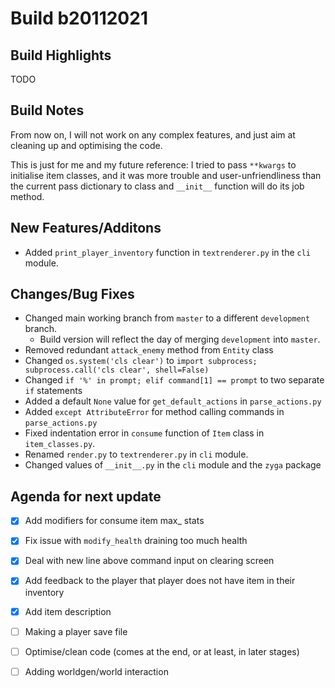 # Build b20112021

## **Build Highlights**

TODO

## **Build Notes**

From now on, I will not work on any complex features, and just aim at cleaning up and optimising the code.

This is just for me and my future reference: I tried to pass `**kwargs` to initialise item classes, and it was more trouble and user-unfriendliness than the current pass dictionary to class and `__init__` function will do its job method.

## **New Features/Additons**

- Added `print_player_inventory` function in `textrenderer.py` in the `cli` module.

## **Changes/Bug Fixes**

- Changed main working branch from `master` to a different `development` branch.
  - Build version will reflect the day of merging `development` into `master`.
- Removed redundant `attack_enemy` method from `Entity` class
- Changed `os.system('cls clear')` to `import subprocess; subprocess.call('cls clear', shell=False)`
- Changed `if '%' in prompt; elif command[1] == prompt` to two separate `if` statements
- Added a default `None` value for `get_default_actions` in `parse_actions.py`
- Added `except AttributeError` for method calling commands in `parse_actions.py`
- Fixed indentation error in `consume` function of `Item` class in `item_classes.py`.
- Renamed `render.py` to `textrenderer.py` in `cli` module.
- Changed values of `__init__.py` in the `cli` module and the `zyga` package

## **Agenda for next update**

- [x] Add modifiers for consume item max_ stats
- [x] Fix issue with `modify_health` draining too much health
- [x] Deal with new line above command input on clearing screen
- [x] Add feedback to the player that player does not have item in their inventory
- [x] Add item description
- [ ] Making a player save file
- [ ] Optimise/clean code (comes at the end, or at least, in later stages)

- [ ] Adding worldgen/world interaction
